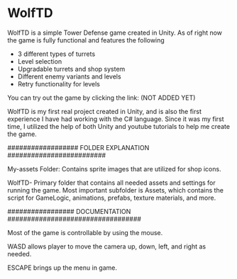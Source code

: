 # WolfTD
WolfTD is a simple Tower Defense game created in Unity. As of right now the game is fully functional and features the following

* 3 different types of turrets
* Level selection 
* Upgradable turrets and shop system
* Different enemy variants and levels
* Retry functionality for levels

You can try out the game by clicking the link: (NOT ADDED YET)

WolfTD is my first real project created in Unity, and is also the first experience I have had working with the C# language. Since it was my first time, I utilized the help of both Unity and youtube tutorials to help me create the game. 
  
################## FOLDER EXPLANATION #########################

My-assets Folder: Contains sprite images that are utilized for shop icons.	

WolfTD- Primary folder that contains all needed assets and settings for running the game. Most important subfolder is Assets, which contains the script for GameLogic, animations, prefabs, texture materials, and more.


################# DOCUMENTATION ################################## 

Most of the game is controllable by using the mouse. 

WASD allows player to move the camera up, down, left, and right as needed.

ESCAPE brings up the menu in game.
